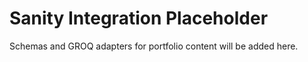 # Sanity Integration Placeholder

Schemas and GROQ adapters for portfolio content will be added here.

